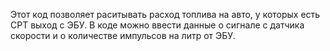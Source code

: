 Этот код позволяет раситывать расход топлива на авто, у которых есть СРТ выход с ЭБУ.
В коде можно ввести данные о сигнале с датчика скорости и о количестве импульсов на литр от ЭБУ.
